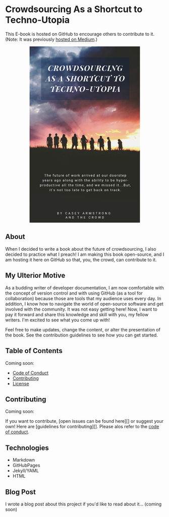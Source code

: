 # Crowdsourcing As a Shortcut to Techno-Utopia

This E-book is hosted on GitHub to encourage others to contribute to it. (Note: It was previously [hosted on Medium](https://medium.com/@CrowdsourcingKC/crowdsourcing-as-a-shortcut-to-the-technological-singularity-free-e-book-bb7357a53f70).)

<div style="text-align:center"><img src ="https://raw.githubusercontent.com/CrowdsourcingKC/crowdsourcingshortcut/master/images/cover.png" alt="book cover" width="350"/></div>

## About

When I decided to write a book about the future of crowdsourcing, I also decided to practice what I preach! I am making this book open-source, and I am hosting it here on GitHub so that, you, the crowd, can contribute to it.

## My Ulterior Motive

As a budding writer of developer documentation, I am now comfortable with the concept of version control and with using GitHub (as a tool for collaboration) because those are tools that my audience uses every day. In addition, I know how to navigate the world of open-source software and get involved with the community. It was not easy getting here! Now, I want to pay it forward and share this knowledge and skill with you, my fellow writers. I'm excited to see what you come up with!

Feel free to make updates, change the content, or alter the presentation of the book.
See the contribution guidelines to see how you can get started.

## Table of Contents

Coming soon:

- [Code of Conduct]()
- [Contributing]()
- [License]()

## Contributing

Coming soon:

If you want to contribute, [open issues can be found here][] or suggest your own! Here are [guidelines for contributing][]. Please alos refer to the [code of conduct]().

## Technologies

- Markdown
- GitHubPages
- Jekyll/YAML
- HTML

## Blog Post

I wrote a blog post about this project if you'd like to read about it... (coming soon)
